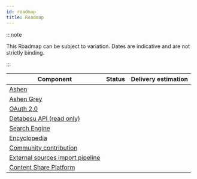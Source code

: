 ```yaml
---
id: roadmap
title: Roadmap
---
```


:::note

This Roadmap can be subject to variation. Dates are indicative and are not strictly binding.

:::

|Component|Status|Delivery estimation|
| --- | --- | --- | 
| [Ashen](/docs/ashen/introduction) | | |
| [Ashen Grey](...) | | |
| [OAuth 2.0](/docs/oauth2/introduction) | | |
| [Detabesu API (read only)](...) | | |
| [Search Engine](/docs/search-engine/introduction) | | |
| [Encyclopedia](/docs/encyclopedia/introduction) | | |
| [Community contribution](...) | | |
| [External sources import pipeline](...) | | |
| [Content Share Platform](...) | | |